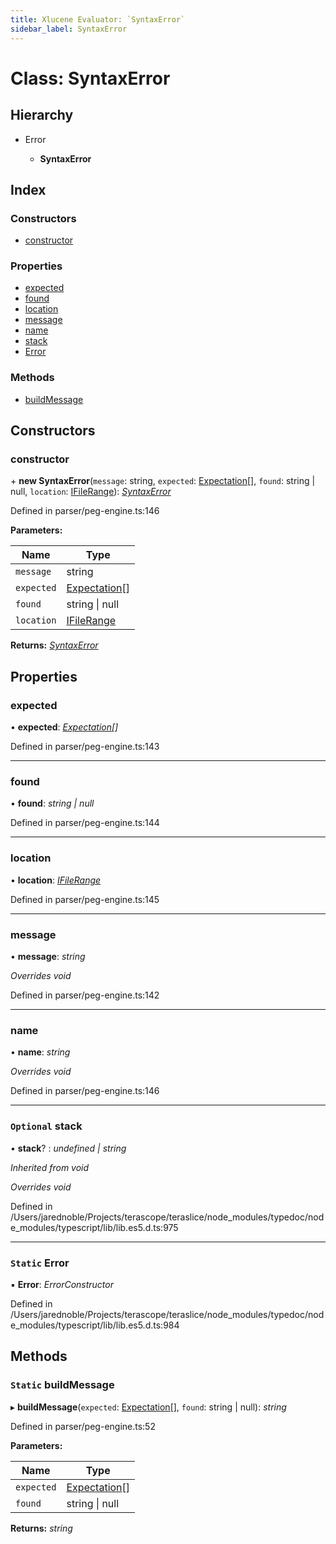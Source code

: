 ```yaml
---
title: Xlucene Evaluator: `SyntaxError`
sidebar_label: SyntaxError
---
```


# Class: SyntaxError

## Hierarchy

* Error

  * **SyntaxError**

## Index

### Constructors

* [constructor](syntaxerror.md#constructor)

### Properties

* [expected](syntaxerror.md#expected)
* [found](syntaxerror.md#found)
* [location](syntaxerror.md#location)
* [message](syntaxerror.md#message)
* [name](syntaxerror.md#name)
* [stack](syntaxerror.md#optional-stack)
* [Error](syntaxerror.md#static-error)

### Methods

* [buildMessage](syntaxerror.md#static-buildmessage)

## Constructors

###  constructor

\+ **new SyntaxError**(`message`: string, `expected`: [Expectation](../overview.md#expectation)[], `found`: string | null, `location`: [IFileRange](../interfaces/ifilerange.md)): *[SyntaxError](syntaxerror.md)*

Defined in parser/peg-engine.ts:146

**Parameters:**

Name | Type |
------ | ------ |
`message` | string |
`expected` | [Expectation](../overview.md#expectation)[] |
`found` | string \| null |
`location` | [IFileRange](../interfaces/ifilerange.md) |

**Returns:** *[SyntaxError](syntaxerror.md)*

## Properties

###  expected

• **expected**: *[Expectation](../overview.md#expectation)[]*

Defined in parser/peg-engine.ts:143

___

###  found

• **found**: *string | null*

Defined in parser/peg-engine.ts:144

___

###  location

• **location**: *[IFileRange](../interfaces/ifilerange.md)*

Defined in parser/peg-engine.ts:145

___

###  message

• **message**: *string*

*Overrides void*

Defined in parser/peg-engine.ts:142

___

###  name

• **name**: *string*

*Overrides void*

Defined in parser/peg-engine.ts:146

___

### `Optional` stack

• **stack**? : *undefined | string*

*Inherited from void*

*Overrides void*

Defined in /Users/jarednoble/Projects/terascope/teraslice/node_modules/typedoc/node_modules/typescript/lib/lib.es5.d.ts:975

___

### `Static` Error

▪ **Error**: *ErrorConstructor*

Defined in /Users/jarednoble/Projects/terascope/teraslice/node_modules/typedoc/node_modules/typescript/lib/lib.es5.d.ts:984

## Methods

### `Static` buildMessage

▸ **buildMessage**(`expected`: [Expectation](../overview.md#expectation)[], `found`: string | null): *string*

Defined in parser/peg-engine.ts:52

**Parameters:**

Name | Type |
------ | ------ |
`expected` | [Expectation](../overview.md#expectation)[] |
`found` | string \| null |

**Returns:** *string*
